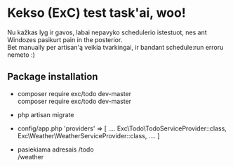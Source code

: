 # Kekso (ExC) test task'ai, woo!

Nu kažkas lyg ir gavos, labai nepavyko schedulerio istestuot, nes ant Windozes pasikurt pain in the posterior.\
Bet manually per artisan'ą veikia tvarkingai, ir bandant schedule:run erroru nemeto :)

## Package installation

- composer require exc/todo dev-master\
  composer require exc/todo dev-master
  
- php artisan migrate

- config/app.php
    'providers' => [
        ....
        Exc\Todo\TodoServiceProvider::class,\
        Exc\Weather\WeatherServiceProvider::class,
        ....
    ]

- pasiekiama adresais
    <host>/todo\
    <host>/weather